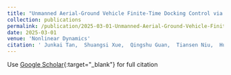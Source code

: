 ```yaml
---
title: "Unmanned Aerial-Ground Vehicle Finite-Time Docking Control via Pursuit-Evasion Games"
collection: publications
permalink: /publication/2025-03-01-Unmanned-Aerial-Ground-Vehicle-Finite-Time-Docking-Control-via-Pursuit-Evasion-Games
date: 2025-03-01
venue: 'Nonlinear Dynamics'
citation: ' Junkai Tan,  Shuangsi Xue,  Qingshu Guan,  Tiansen Niu,  Hui Cao,  Badong Chen, &quot;Unmanned Aerial-Ground Vehicle Finite-Time Docking Control via Pursuit-Evasion Games.&quot; Nonlinear Dynamics, 2025.'
---
```

Use [Google Scholar](https://scholar.google.com/scholar?q=Unmanned+Aerial+Ground+Vehicle+Finite+Time+Docking+Control+via+Pursuit+Evasion+Games){:target="_blank"} for full citation